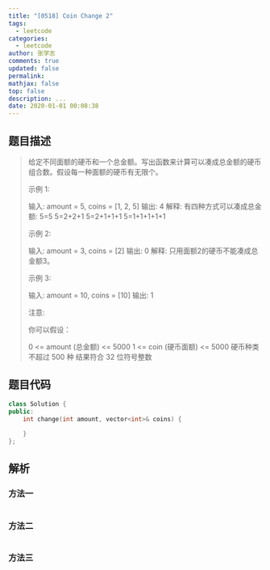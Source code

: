 ```yaml
---
title: "[0518] Coin Change 2"
tags:
  - leetcode
categories:
  - leetcode
author: 张学志
comments: true
updated: false
permalink:
mathjax: false
top: false
description: ...
date: 2020-01-01 00:08:38
---
```


## 题目描述

> 给定不同面额的硬币和一个总金额。写出函数来计算可以凑成总金额的硬币组合数。假设每一种面额的硬币有无限个。 
> 
> 
> 
> 
> 
> 
> 示例 1: 
> 
> 输入: amount = 5, coins = [1, 2, 5]
> 输出: 4
> 解释: 有四种方式可以凑成总金额:
> 5=5
> 5=2+2+1
> 5=2+1+1+1
> 5=1+1+1+1+1
> 
> 
> 示例 2: 
> 
> 输入: amount = 3, coins = [2]
> 输出: 0
> 解释: 只用面额2的硬币不能凑成总金额3。
> 
> 
> 示例 3: 
> 
> 输入: amount = 10, coins = [10] 
> 输出: 1
> 
> 
> 
> 
> 注意: 
> 
> 你可以假设： 
> 
> 
> 0 <= amount (总金额) <= 5000 
> 1 <= coin (硬币面额) <= 5000 
> 硬币种类不超过 500 种 
> 结果符合 32 位符号整数 
> 
> 

## 题目代码

```cpp
class Solution {
public:
    int change(int amount, vector<int>& coins) {
        
    }
};
```

## 解析

### 方法一

```cpp

```

### 方法二

```cpp

```

### 方法三

```cpp

```

